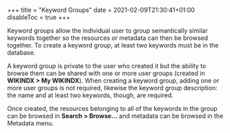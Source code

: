 +++
title = "Keyword Groups"
date = 2021-02-09T21:30:41+01:00
disableToc = true
+++

Keyword groups allow the individual user to group semantically similar keywords together so the resources or metadata can then be browsed together. To create a keyword group, at least two keywords must be in the database.

A keyword group is private to the user who created it but the ability to browse them can be shared with one or more user groups (created in __WIKINDX > My WIKINDX__). When creating a keyword group, adding one or more user groups is not required, likewise the keyword group description: the name and at least two keywords, though, are required.

Once created, the resources belonging to all of the keywords in the group can be browsed in __Search > Browse...__ and metadata can be browsed in the Metadata menu.
